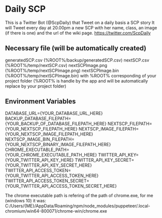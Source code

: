 # Daily SCP
This is a Twitter Bot (@ScpDaily) that Tweet on a daily basis a SCP story
It will Tweet every day at 20.00pm a new SCP with her name, class, an image (if there is one) and the url of the wiki page.
https://twitter.com/ScpDaily

## Necessary file (will be automatically created)
generatedSCP.csv (%ROOT%/backup/generatedSCP.csv)
nextSCP.csv (%ROOT%/temp/nextSCP.csv)
nextSCPImage.png (%ROOT%/temp/nextSCPImage.png)
nextSCPImage.bin (%ROOT%/temp/nextSCPImage.bin)
with %ROOT% corresponding of your project folder (%ROOT% is handle by the app and will be automatically replace by your project folder)

## Environment Variables
DATABASE_URL={YOUR_DATABASE_URL_HERE}
BACKUP_DATABASE_FILEPATH={YOUR_BACKUP_OF_DATABASE_FILEPATH_HERE}
NEXTSCP_FILEPATH={YOUR_NEXTSCP_FILEPATH_HERE}
NEXTSCP_IMAGE_FILEPATH={YOUR_NEXTSCP_IMAGE_FILEPATH_HERE}
NEXTSCP_IMAGE_BIN_FILEPATH={YOUR_NEXTSCP_BINARY_IMAGE_FILEPATH_HERE}
CHROME_EXECUTABLE_PATH={YOUR_CHROME_EXECUTABLE_PATH_HERE}
TWITTER_API_KEY={YOUR_TWITTER_API_KEY_HERE}
TWITTER_API_KEY_SECRET={YOUR_TWITTER_API_KEY_SECRET_HERE}
TWITTER_API_ACCESS_TOKEN={YOUR_TWITTER_API_ACCESS_TOKEN_HERE}
TWITTER_API_ACCESS_TOKEN_SECRET={YOUR_TWITTER_API_ACCESS_TOKEN_SECRET_HERE}  
  
The chrome executable path is refering of the path of chrome.exe, for me (windows 10) it was:  
C:/Users/{ME}/AppData/Roaming/npm/node_modules/puppeteer/.local-chromium/win64-800071/chrome-win/chrome.exe